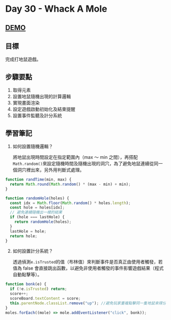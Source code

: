 # Day 30 - Whack A Mole

## [DEMO](https://ayating.github.io/JavaScript30/30%20-%20Whack%20A%20Mole/index-done.html)

## 目標

完成打地鼠遊戲。

## 步驟要點

1. 取得元素
2. 設置地鼠隨機出現的計算邏輯
3. 實現畫面渲染
4. 設定遊戲啟動初始化及結束提醒
5. 設置事件監聽及計分系統

## 學習筆記

1. 如何設置隨機邏輯？

   將地鼠出現時間設定在指定範圍內（max ～ min 之間），再搭配`Math.random()`來設定隨機時間及隨機出現的洞穴，為了避免地鼠連續從同一個洞穴裡出來，另外用判斷式處理。

```js
function randTime(min, max) {
  return Math.round(Math.random() * (max - min) + min);
}

function randomHole(holes) {
  const idx = Math.floor(Math.random() * holes.length);
  const hole = holes[idx];
  // 避免連續隨機出一樣的結果
  if (hole === lastHole) {
    return randomHole(holes);
  }
  lastHole = hole;
  return hole;
}
```

2. 如何設置計分系統？

   透過偵測`e.isTrusted`的值（布林值）來判斷事件是否真正由使用者觸發，若值為 false 會直接跳出函數，以避免非使用者觸發的事件影響遊戲結果（程式自動點擊等）。

```js
function bonk(e) {
  if (!e.isTrusted) return;
  score++;
  scoreBoard.textContent = score;
  this.parentNode.classList.remove("up"); //避免玩家重複點擊同一隻地鼠來得分
}
moles.forEach((mole) => mole.addEventListener("click", bonk));
```

